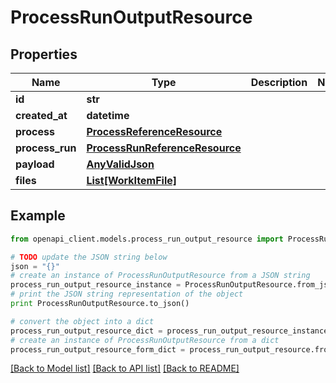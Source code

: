 # ProcessRunOutputResource


## Properties
Name | Type | Description | Notes
------------ | ------------- | ------------- | -------------
**id** | **str** |  | 
**created_at** | **datetime** |  | 
**process** | [**ProcessReferenceResource**](.md) |  | 
**process_run** | [**ProcessRunReferenceResource**](.md) |  | 
**payload** | [**AnyValidJson**](AnyValidJson.md) |  | 
**files** | [**List[WorkItemFile]**](WorkItemFile.md) |  | 

## Example

```python
from openapi_client.models.process_run_output_resource import ProcessRunOutputResource

# TODO update the JSON string below
json = "{}"
# create an instance of ProcessRunOutputResource from a JSON string
process_run_output_resource_instance = ProcessRunOutputResource.from_json(json)
# print the JSON string representation of the object
print ProcessRunOutputResource.to_json()

# convert the object into a dict
process_run_output_resource_dict = process_run_output_resource_instance.to_dict()
# create an instance of ProcessRunOutputResource from a dict
process_run_output_resource_form_dict = process_run_output_resource.from_dict(process_run_output_resource_dict)
```
[[Back to Model list]](../README.md#documentation-for-models) [[Back to API list]](../README.md#documentation-for-api-endpoints) [[Back to README]](../README.md)


